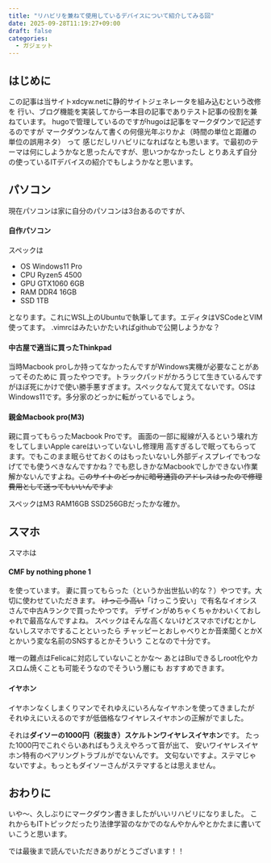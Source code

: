 ```yaml
---
title: "リハビリを兼ねて使用しているデバイスについて紹介してみる回"
date: 2025-09-28T11:19:27+09:00
draft: false
categories:
  - ガジェット
---
```


## はじめに
この記事は当サイトxdcyw.netに静的サイトジェネレータを組み込むという改修を
行い、ブログ機能を実装してから一本目の記事でありテスト記事の役割を兼ねています。
hugoで管理しているのですがhugoは記事をマークダウンで記述するのですが
マークダウンなんて書くの何億光年ぶりかよ（時間の単位と距離の単位の誤用ネタ） って
感じだしリハビリになればなとも思います。で最初のテーマは何にしようかなと思ったんですが、思いつかなかったし
とりあえず自分の使っているITデバイスの紹介でもしようかなと思います。

## パソコン
現在パソコンは家に自分のパソコンは3台あるのですが、

#### 自作パソコン
スペックは
- OS Windows11 Pro
 - CPU Ryzen5 4500
 - GPU GTX1060 6GB
- RAM DDR4 16GB
- SSD 1TB

となります。これにWSL上のUbuntuで執筆してます。エディタはVSCodeとVIM使ってます。
.vimrcはみたいかたいればgithubで公開しようかな？

#### 中古屋で適当に買ったThinkpad
当時Macbook proしか持ってなかったんですがWindows実機が必要なことがあってそのために
買ったやつです。トラックパッドがかろうじて生きているんですがほぼ死にかけで使い勝手悪すぎます。スペックなんて覚えてないです。OSはWindows11です。多分家のどっかに転がっているでしょう。

#### 親金Macbook pro(M3)
親に買ってもらったMacbook Proです。
画面の一部に縦線が入るという壊れ方をしてしまいApple careはいっていないし修理用
高すぎるしで眠ってもらってます。でもこのまま眠らせておくのはもったいないし外部ディスプレイでもつなげてでも使うべきなんですかね？でも悲しきかなMacbookでしかできない作業解かないんですよね。~~このサイトのどっかに暗号通貨のアドレスはったので修理費用として送ってもいいんですよ~~

スペックはM3 RAM16GB SSD256GBだったかな確か。

## スマホ
スマホは
#### CMF by nothing phone 1

を使っています。
妻に買ってもらった（というか出世払い的な？）やつです。大切に使わせていただきます。
~~けっこう高い~~「けっこう安い」で有名なイオシスさんで中古Aランクで買ったやつです。
デザインがめちゃくちゃかわいくておしゃれで最高なんですよね。
スペックはそんな高くないけどスマホでげむとかしないしスマホですることといったら
チャッピーとおしゃべりとか音楽聞くとかXとかいう変な名前のSNSするとかそういう
ことなので十分です。

唯一の難点はFelicaに対応していないことかな～
あとはBluできるしroot化やカスロム焼くことも可能そうなのでそういう層にも
おすすめできます。

#### イヤホン
イヤホンなくしまくりマンでそれゆえにいろんなイヤホンを使ってきましたが
それゆえにいえるのですが低価格なワイヤレスイヤホンの正解がでました。

それは**ダイソーの1000円（税抜き）スケルトンワイヤレスイヤホン**です。
たった1000円でこれぐらいあればもうええやろって音が出て、
安いワイヤレスイヤホン特有のペアリングトラブルがでないんです。
文句ないですよ。ステマじゃないですよ。もっともダイソーさんがステマするとは思えません。

## おわりに
いや～、久しぶりにマークダウン書きましたがいいリハビリになりました。
これからもITトピックだったり法律学習のなかでのなんやかんやとかたまに書いていこうと思います。

では最後まで読んでいただきありがとうございます！！
